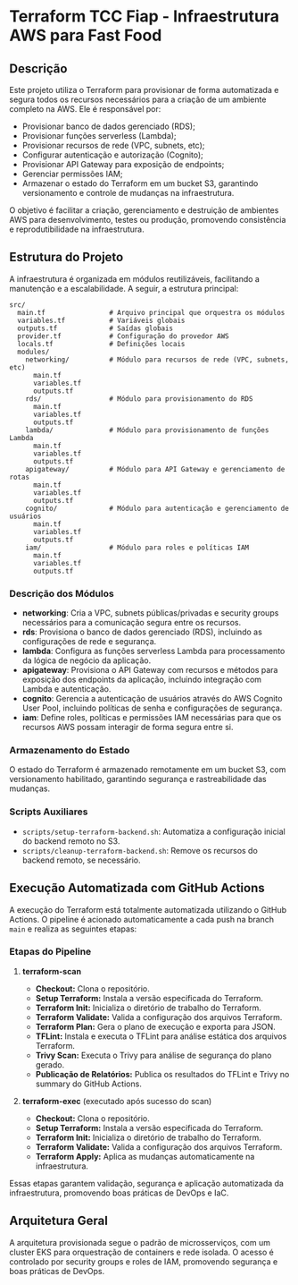 # Terraform TCC Fiap - Infraestrutura AWS para Fast Food

## Descrição

Este projeto utiliza o Terraform para provisionar de forma automatizada e segura todos os recursos necessários para a criação de um ambiente completo na AWS. Ele é responsável por:

* Provisionar banco de dados gerenciado (RDS);
* Provisionar funções serverless (Lambda);
* Provisionar recursos de rede (VPC, subnets, etc);
* Configurar autenticação e autorização (Cognito);
* Provisionar API Gateway para exposição de endpoints;
* Gerenciar permissões IAM;
* Armazenar o estado do Terraform em um bucket S3, garantindo versionamento e controle de mudanças na infraestrutura.

O objetivo é facilitar a criação, gerenciamento e destruição de ambientes AWS para desenvolvimento, testes ou produção, promovendo consistência e reprodutibilidade na infraestrutura.

## Estrutura do Projeto

A infraestrutura é organizada em módulos reutilizáveis, facilitando a manutenção e a escalabilidade. A seguir, a estrutura principal:

```
src/
  main.tf                # Arquivo principal que orquestra os módulos
  variables.tf           # Variáveis globais
  outputs.tf             # Saídas globais
  provider.tf            # Configuração do provedor AWS
  locals.tf              # Definições locais
  modules/
    networking/          # Módulo para recursos de rede (VPC, subnets, etc)
      main.tf
      variables.tf
      outputs.tf
    rds/                 # Módulo para provisionamento do RDS
      main.tf
      variables.tf
      outputs.tf
    lambda/              # Módulo para provisionamento de funções Lambda
      main.tf
      variables.tf
      outputs.tf
    apigateway/          # Módulo para API Gateway e gerenciamento de rotas
      main.tf
      variables.tf
      outputs.tf
    cognito/             # Módulo para autenticação e gerenciamento de usuários
      main.tf
      variables.tf
      outputs.tf
    iam/                 # Módulo para roles e políticas IAM
      main.tf
      variables.tf
      outputs.tf
```

### Descrição dos Módulos

- **networking**: Cria a VPC, subnets públicas/privadas e security groups necessários para a comunicação segura entre os recursos.
- **rds**: Provisiona o banco de dados gerenciado (RDS), incluindo as configurações de rede e segurança.
- **lambda**: Configura as funções serverless Lambda para processamento da lógica de negócio da aplicação.
- **apigateway**: Provisiona o API Gateway com recursos e métodos para exposição dos endpoints da aplicação, incluindo integração com Lambda e autenticação.
- **cognito**: Gerencia a autenticação de usuários através do AWS Cognito User Pool, incluindo políticas de senha e configurações de segurança.
- **iam**: Define roles, políticas e permissões IAM necessárias para que os recursos AWS possam interagir de forma segura entre si.

### Armazenamento do Estado

O estado do Terraform é armazenado remotamente em um bucket S3, com versionamento habilitado, garantindo segurança e rastreabilidade das mudanças.

### Scripts Auxiliares

- `scripts/setup-terraform-backend.sh`: Automatiza a configuração inicial do backend remoto no S3.
- `scripts/cleanup-terraform-backend.sh`: Remove os recursos do backend remoto, se necessário.

## Execução Automatizada com GitHub Actions

A execução do Terraform está totalmente automatizada utilizando o GitHub Actions. O pipeline é acionado automaticamente a cada push na branch `main` e realiza as seguintes etapas:

### Etapas do Pipeline

1. **terraform-scan**
   - **Checkout:** Clona o repositório.
   - **Setup Terraform:** Instala a versão especificada do Terraform.
   - **Terraform Init:** Inicializa o diretório de trabalho do Terraform.
   - **Terraform Validate:** Valida a configuração dos arquivos Terraform.
   - **Terraform Plan:** Gera o plano de execução e exporta para JSON.
   - **TFLint:** Instala e executa o TFLint para análise estática dos arquivos Terraform.
   - **Trivy Scan:** Executa o Trivy para análise de segurança do plano gerado.
   - **Publicação de Relatórios:** Publica os resultados do TFLint e Trivy no summary do GitHub Actions.

2. **terraform-exec** (executado após sucesso do scan)
   - **Checkout:** Clona o repositório.
   - **Setup Terraform:** Instala a versão especificada do Terraform.
   - **Terraform Init:** Inicializa o diretório de trabalho do Terraform.
   - **Terraform Validate:** Valida a configuração dos arquivos Terraform.
   - **Terraform Apply:** Aplica as mudanças automaticamente na infraestrutura.

Essas etapas garantem validação, segurança e aplicação automatizada da infraestrutura, promovendo boas práticas de DevOps e IaC.

## Arquitetura Geral

A arquitetura provisionada segue o padrão de microsserviços, com um cluster EKS para orquestração de containers e rede isolada. O acesso é controlado por security groups e roles de IAM, promovendo segurança e boas práticas de DevOps.
